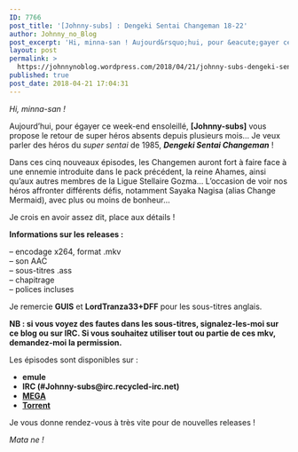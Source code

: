 ```yaml
---
ID: 7766
post_title: '[Johnny-subs] : Dengeki Sentai Changeman 18-22'
author: Johnny_no_Blog
post_excerpt: 'Hi, minna-san ! Aujourd&rsquo;hui, pour &eacute;gayer ce week-end ensoleill&eacute;, [Johnny-subs] vous propose le retour de super h&eacute;ros absents depuis plusieurs mois&hellip; Je veux parler des h&eacute;ros du super sentai de 1985, Dengeki Sentai Changeman ! Dans ces cinq nouveaux &eacute;pisodes, les Changemen auront fort &agrave; faire face &agrave; une ennemie introduite dans le pack pr&eacute;c&eacute;dent, &hellip; <a href="https://johnnynoblog.wordpress.com/2018/04/21/johnny-subs-dengeki-sentai-changeman-18-22/">Lire la suite <span>&rarr;</span></a>'
layout: post
permalink: >
  https://johnnynoblog.wordpress.com/2018/04/21/johnny-subs-dengeki-sentai-changeman-18-22/
published: true
post_date: 2018-04-21 17:04:31
---
```

<p><em>Hi, minna-san !</em></p>
<p>Aujourd&rsquo;hui, pour égayer ce week-end ensoleillé, <strong>[Johnny-subs]</strong> vous propose le retour de super héros absents depuis plusieurs mois&#8230; Je veux parler des héros du <em>super sentai</em> de 1985, <em><strong>Dengeki Sentai Changeman</strong></em> !</p>
<p>Dans ces cinq nouveaux épisodes, les Changemen auront fort à faire face à une ennemie introduite dans le pack précédent, la reine Ahames, ainsi qu&rsquo;aux autres membres de la Ligue Stellaire Gozma&#8230; L&rsquo;occasion de voir nos héros affronter différents défis, notamment Sayaka Nagisa (alias Change Mermaid), avec plus ou moins de bonheur&#8230;</p>
<p>Je crois en avoir assez dit, place aux détails !</p>
<p><strong class="bbc">Informations sur les releases :</strong></p>
<p>– encodage x264, format .mkv<br />
– son AAC<br />
– sous-titres .ass<br />
– chapitrage<br />
– polices incluses</p>
<p>Je remercie <strong>GUIS</strong> et <strong>LordTranza33+DFF</strong> pour les sous-titres anglais.</p>
<p><strong class="bbc">NB : si vous voyez des fautes dans les sous-titres, signalez-les-moi sur ce blog ou sur IRC. Si vous souhaitez utiliser tout ou partie de ces mkv, demandez-moi la permission.</strong></p>
<p>Les épisodes sont disponibles sur :</p>
<ul>
<li><strong>emule</strong></li>
<li><strong>IRC (#Johnny-subs@irc.recycled-irc.net)</strong></li>
<li><strong><a href="https://mega.nz/#F!ZvpSBDjI!ZTR9LUrpQ-xj0TCdmGu1Sw">MEGA</a></strong></li>
<li><strong><a href="https://nyaa.si/view/1028977">Torrent</a></strong></li>
</ul>
<p>Je vous donne rendez-vous à très vite pour de nouvelles releases !</p>
<p><em>Mata ne !</em></p>